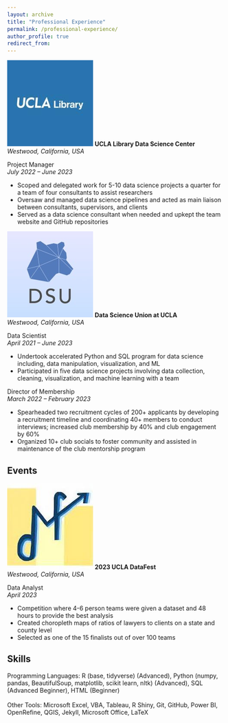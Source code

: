 ```yaml
---
layout: archive
title: "Professional Experience"
permalink: /professional-experience/
author_profile: true
redirect_from:
---
```


<p class="exp_p">
  <img src="/images/UCLA_Library_Logo.jpeg" alt="UCLA Library" class="exp_img">
  <span class="exp_text"> <strong> UCLA Library Data Science Center </strong>  <br /> 
  <em> Westwood, California, USA </em> 
  </span>
</p>

<p class="exp_p">
    <span class="exp_text"> Project Manager <br /> 
    <em> July 2022 – June 2023 </em> 
    <ul class="exp_ul">
        <li>Scoped and delegated work for 5-10 data science projects a quarter for a team of four consultants to assist researchers</li>
        <li>Oversaw and managed data science pipelines and acted as main liaison between consultants, supervisors, and clients</li>
        <li>Served as a data science consultant when needed and upkept the team website and GitHub repositories</li> 
    </ul> 
    </span> 
</p>

<p class="exp_p">
  <img src="/images/DSU_Logo.jpeg" alt="DSU" class="exp_img">
  <span class="exp_text"> <strong> Data Science Union at UCLA </strong>  <br /> 
  <em> Westwood, California, USA </em> 
  </span>
</p>

<p class="exp_p">
    <span class="exp_text"> Data Scientist <br /> 
    <em> April 2021 – June 2023 </em> 
    <ul class="exp_ul">
        <li>Undertook accelerated Python and SQL program for data science including, data manipulation, visualization, and ML</li>
        <li>Participated in five data science projects involving data collection, cleaning, visualization, and machine learning with a team</li>
    </ul>
    </span>
</p>

<p class="exp_p">
    <span class="exp_text"> Director of Membership <br /> 
    <em>March 2022 – February 2023</em>
    <ul class="exp_ul">
        <li>Spearheaded two recruitment cycles of 200+ applicants by developing a recruitment timeline and coordinating 40+ members to conduct interviews; increased club membership by 40% and club engagement by 60%</li>
        <li>Organized 10+ club socials to foster community and assisted in maintenance of the club mentorship program</li>
    </ul> 
    </span>   
</p>

## Events

<p class="exp_p">
  <img src="/images/DataFest_Logo.jpeg" alt="DataFest Logo" class="exp_img">
  <span class="exp_text"> <strong> 2023 UCLA DataFest </strong>  <br /> 
  <em> Westwood, California, USA </em> 
  </span>
</p>

<p class="exp_p">
    <span class="exp_text"> Data Analyst <br /> 
    <em> April 2023 </em> 
    <ul class="exp_ul">
        <li>Competition where 4-6 person teams were given a dataset and 48 hours to provide the best analysis</li>
        <li>Created choropleth maps of ratios of lawyers to clients on a state and county level</li>
        <li>Selected as one of the 15 finalists out of over 100 teams</li>
    </ul> 
    </span> 
</p>

## Skills

<p class="exp_p"> Programming Languages: R (base, tidyverse) (Advanced), Python (numpy, pandas, BeautifulSoup, matplotlib, scikit learn, nltk) (Advanced), SQL (Advanced Beginner), HTML (Beginner) <br />
<br  />
Other Tools: Microsoft Excel, VBA, Tableau, R Shiny, Git, GitHub, Power BI, OpenRefine, QGIS, Jekyll, Microsoft Office, LaTeX
</p>